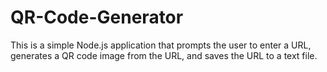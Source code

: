 # QR-Code-Generator 
This is a simple Node.js application that prompts the user to enter a URL, generates a QR code image from the URL, and saves the URL to a text file. 



